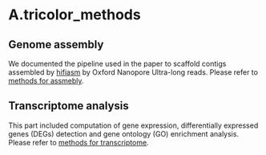 # A.tricolor_methods

## Genome assembly
We documented the pipeline used in the paper to scaffold contigs assembled by [hifiasm](https://github.com/chhylp123/hifiasm) by Oxford Nanopore Ultra-long reads. Please refer to [methods for assmebly](01.assmelby.md).

## Transcriptome analysis
This part included computation of gene expression, differentially expressed genes (DEGs) detection and gene ontology (GO) enrichment analysis. Please refer to [methods for transcriptome](02.transcriptome.md).

